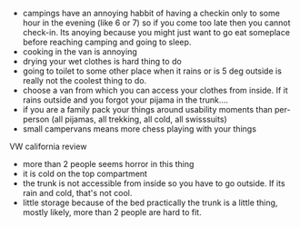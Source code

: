 
* campings have an annoying habbit of having a checkin only to some hour in the evening (like 6 or 7) 
so if you come too late then you cannot check-in. 
Its anoying because you might just want to go eat someplace before reaching camping and going to sleep.
* cooking in the van is annoying
* drying your wet clothes is hard thing to do
* going to toilet to some other place when it rains or is 5 deg outside is really not the coolest thing to do. 
* choose a van from which you can access your clothes from inside. If it rains outside and you forgot your pijama in the trunk....
* if you are a family pack your things around usability moments than per-person 
(all pijamas, all trekking, all cold, all swisssuits)
* small campervans means more chess playing with your things

VW california review
* more than 2 people seems horror in this thing
* it is cold on the top compartment
* the trunk is not accessible from inside so you have to go outside. If its rain and cold, that's not cool.
* little storage because of the bed practically the trunk is a little thing, mostly likely, more than 2 people are hard to fit.
